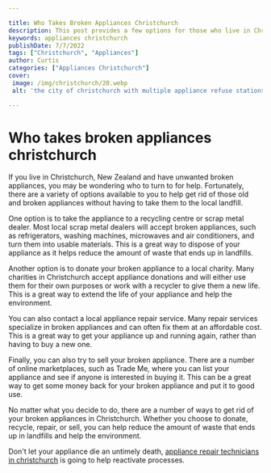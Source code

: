 ```yaml
---

title: Who Takes Broken Appliances Christchurch
description: This post provides a few options for those who live in Christchurch, New Zealand and have broken appliances they need to get rid of.
keywords: appliances christchurch
publishDate: 7/7/2022
tags: ["Christchurch", "Appliances"]
author: Curtis
categories: ["Appliances Christchurch"]
cover: 
 image: /img/christchurch/20.webp
 alt: 'the city of christchurch with multiple appliance refuse stations '

---
```


# Who takes broken appliances christchurch

If you live in Christchurch, New Zealand and have unwanted broken appliances, you may be wondering who to turn to for help. Fortunately, there are a variety of options available to you to help get rid of those old and broken appliances without having to take them to the local landfill. 

One option is to take the appliance to a recycling centre or scrap metal dealer. Most local scrap metal dealers will accept broken appliances, such as refrigerators, washing machines, microwaves and air conditioners, and turn them into usable materials. This is a great way to dispose of your appliance as it helps reduce the amount of waste that ends up in landfills. 

Another option is to donate your broken appliance to a local charity. Many charities in Christchurch accept appliance donations and will either use them for their own purposes or work with a recycler to give them a new life. This is a great way to extend the life of your appliance and help the environment. 

You can also contact a local appliance repair service. Many repair services specialize in broken appliances and can often fix them at an affordable cost. This is a great way to get your appliance up and running again, rather than having to buy a new one. 

Finally, you can also try to sell your broken appliance. There are a number of online marketplaces, such as Trade Me, where you can list your appliance and see if anyone is interested in buying it. This can be a great way to get some money back for your broken appliance and put it to good use. 

No matter what you decide to do, there are a number of ways to get rid of your broken appliances in Christchurch. Whether you choose to donate, recycle, repair, or sell, you can help reduce the amount of waste that ends up in landfills and help the environment.

Don't let your appliance die an untimely death, <a href="/pages/appliance-repair-technicians-in-christchurch/">appliance repair technicians in christchurch</a> is going to help reactivate processes.